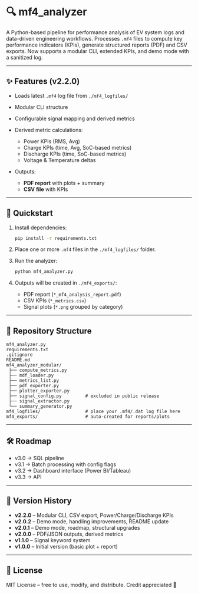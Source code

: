# 🔍 mf4\_analyzer

A Python-based pipeline for performance analysis of EV system logs and data-driven engineering workflows.
Processes `.mf4` files to compute key performance indicators (KPIs), generate structured reports (PDF) and CSV exports.
Now supports a modular CLI, extended KPIs, and demo mode with a sanitized log.

---

## ✨ Features (v2.2.0)

* Loads latest `.mf4` log file from `./mf4_logfiles/`
* Modular CLI structure
* Configurable signal mapping and derived metrics
* Derived metric calculations:

  * Power KPIs (RMS, Avg)
  * Charge KPIs (time, Avg, SoC-based metrics)
  * Discharge KPIs (time, SoC-based metrics)
  * Voltage & Temperature deltas
* Outputs:

  * **PDF report** with plots + summary
  * **CSV file** with KPIs

---

## 🚀 Quickstart

1. Install dependencies:

   ```bash
   pip install -r requirements.txt
   ```

2. Place one or more `.mf4` files in the `./mf4_logfiles/` folder.

3. Run the analyzer:

   ```bash
   python mf4_analyzer.py
   ```

4. Outputs will be created in `./mf4_exports/`:

   * PDF report (`*_mf4_analysis_report.pdf`)
   * CSV KPIs (`*_metrics.csv`)
   * Signal plots (`*.png` grouped by category)

---

## 📁 Repository Structure

```plaintext
mf4_analyzer.py
requirements.txt
.gitignore
README.md
mf4_analyzer_modular/
 ├── compute_metrics.py
 ├── mdf_loader.py
 ├── metrics_list.py
 ├── pdf_exporter.py
 ├── plotter_exporter.py
 ├── signal_config.py         # excluded in public release
 ├── signal_extractor.py
 └── summary_generator.py
mf4_logfiles/                 # place your .mf4/.dat log file here
mf4_exports/                  # auto-created for reports/plots
```

---

## 🛠️ Roadmap

* v3.0 → SQL pipeline
* v3.1 → Batch processing with config flags
* v3.2 → Dashboard interface (Power BI/Tableau)
* v3.3 → API

---

## 📘 Version History

* **v2.2.0** – Modular CLI, CSV export, Power/Charge/Discharge KPIs
* **v2.0.2** – Demo mode, handling improvements, README update
* **v2.0.1** – Demo mode, roadmap, structural upgrades
* **v2.0.0** – PDF/JSON outputs, derived metrics
* **v1.1.0** – Signal keyword system
* **v1.0.0** – Initial version (basic plot + report)

---

## 📜 License

MIT License – free to use, modify, and distribute. Credit appreciated 🙌
